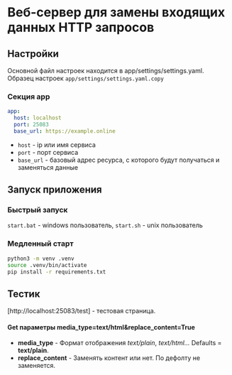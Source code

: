 # Веб-сервер для замены входящих данных HTTP запросов

## Настройки

Основной файл настроек находится в app/settings/settings.yaml. 
Образец настроек `app/settings/settings.yaml.copy`
### Секция app

```yaml
app:
  host: localhost
  port: 25083
  base_url: https://example.online
```

- `host` - ip или имя сервиса
- `port` - порт сервиса
- `base_url` - базовый адрес ресурса, с которого будут получаться и заменяться данные


## Запуск приложения
### Быстрый запуск

`start.bat` - windows пользователь,
`start.sh` - unix пользователь

### Медленный старт

```bash
python3 -m venv .venv
source .venv/bin/activate
pip install -r requirements.txt
```

## Тестик

[http://localhost:25083/test] - тестовая страница.

#### Get параметры media_type=text/html&replace_content=True
- **media_type** - Формат отображения *text/plain*, *text/html...* Defaults = **text/plain**.
- **replace_content** - Заменять контент или нет. По дефолту не заменяется.